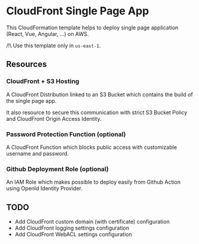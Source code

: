 # CloudFront Single Page App

This CloudFormation template helps to deploy single page application (React, Vue, Angular, ...) on AWS.

/!\ Use this template only in `us-east-1`.

## Resources

### CloudFront + S3 Hosting

A CloudFront Distribution linked to an S3 Bucket which contains the build of the single page app.

It also resource to secure this communication with strict S3 Bucket Policy and CloudFront Origin Access Identity.

### Password Protection Function (optional)

A CloudFront Function which blocks public access with customizable username and password.

### Github Deployment Role (optional)

An IAM Role which makes possible to deploy easily from Github Action using OpenId Identity Provider.

## TODO

- Add CloudFront custom domain (with certificate) configuration
- Add CloudFront logging settings configuration
- Add CloudFront WebACL settings configuration
